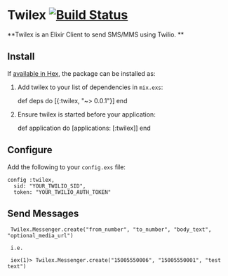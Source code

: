 # Twilex [![Build Status](https://www.travis-ci.org/CasperSleep/twilixer.svg?branch=master)](https://www.travis-ci.org/CasperSleep/twilixer)

**Twilex is an Elixir Client to send SMS/MMS using Twilio. **

## Install

If [available in Hex](https://hex.pm/docs/publish), the package can be installed as:

  1. Add twilex to your list of dependencies in `mix.exs`:

        def deps do
          [{:twilex, "~> 0.0.1"}]
        end

  2. Ensure twilex is started before your application:

        def application do
          [applications: [:twilex]]
        end

## Configure

Add the following to your `config.exs` file:

```
config :twilex,
  sid: "YOUR_TWILIO_SID",
  token: "YOUR_TWILIO_AUTH_TOKEN"
```

## Send Messages

```
 Twilex.Messenger.create("from_number", "to_number", "body_text", "optional_media_url")
 
 i.e.
 
 iex(1)> Twilex.Messenger.create("15005550006", "15005550001", "test text")
```
